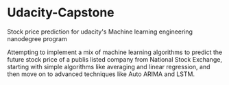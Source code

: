 # Udacity-Capstone
Stock price prediction for udacity's Machine learning engineering nanodegree program

Attempting to implement a mix of machine learning algorithms to predict the future stock price of a publis listed company from National Stock Exchange, 
starting with simple algorithms like averaging and linear regression, 
and then move on to advanced techniques like Auto ARIMA and LSTM.
